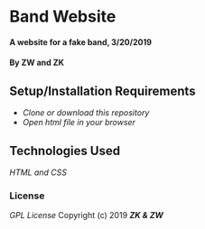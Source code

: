 # Band Website

#### A website for a fake band, 3/20/2019

#### By ZW and ZK

## Setup/Installation Requirements

* _Clone or download this repository_
* _Open html file in your browser_

## Technologies Used

_HTML and CSS_

### License

*GPL License*
Copyright (c) 2019 **_ZK & ZW_**
